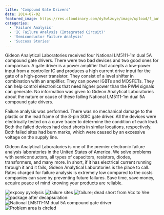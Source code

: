 ```yaml
---
title: 'Compound Gate Drivers'
date: 2014-07-02
featured_image: https://res.cloudinary.com/dy3wlzuye/image/upload/f_auto,c_scale,w_250/v1/G1/GideonLabs/expoxy-pyrolysis.jpg
categories:
  - 'Failure Analysis'
  - 'IC Failure Analysis (Integrated Circuit)'
  - 'Semiconductor Failure Analysis'
  - 'Success Stories'
---
```


Gideon Analytical Laboratories received four National LM5111-1m dual 5A compound gate drivers. There were two bad devices and two good ones for comparison. A gate driver is a power amplifier that accepts a low-power input from a controller IC and produces a high current drive input for the gate of a high-power transistor. They consist of a level shifter in combination with an amplifier. They can power IGBTs and MOSFETs. They can help control electronics that need higher power than the PWM signals can generate. No information was given to Gideon Analytical Laboratories about the nature or cause of these failing National LM5111-1m dual 5A compound gate drivers.

Failure analysis was performed. There was no mechanical damage to the plastic or the lead frame of the 8-pin SOIC gate driver. All the devices were electrically tested on a curve tracer to determine the condition of each lead. Both the failed devices had dead shorts in similar locations, respectively. Both failed sites had burn marks, which were caused by an excessive voltage on the supply line.

Gideon Analytical Laboratories is one of the premier electronic failure analysis laboratories in the United States of America. We solve problems with semiconductors, all types of capacitors, resistors, diodes, transformers, and many more. In short, if it has electrical current running through it and it fails, Gideon Analytical Laboratories is the place to call. Rates charged for failure analysis is extremely low compared to the costs companies can save by preventing future failures. Save time, save money, acquire peace of mind knowing your products are reliable.

![expoxy pyrolysis](https://res.cloudinary.com/dy3wlzuye/image/upload/f_auto,c_scale,w_300/GideonLabs/expoxy-pyrolysis.jpg 'expoxy pyrolysis')
![failure sites](https://res.cloudinary.com/dy3wlzuye/image/upload/f_auto,c_scale,w_300/GideonLabs/failure-sites.jpg 'failure sites')
![failure; dead short from Vcc to Vee](https://res.cloudinary.com/dy3wlzuye/image/upload/f_auto,c_scale,w_300/GideonLabs/failure-dead-short-from-Vcc-to-Vee.jpg 'failure; dead short from Vcc to Vee')
![package after decapsulation](https://res.cloudinary.com/dy3wlzuye/image/upload/f_auto,c_scale,w_300/GideonLabs/package-after-decapsulation.jpg 'package after decapsulation')
![National LM5111-1M dual 5A compound gate driver](https://res.cloudinary.com/dy3wlzuye/image/upload/f_auto,c_scale,w_300/GideonLabs/National-LM5111-1M-dual-5A-compound-gate-driver.jpg 'National LM5111-1M dual 5A compound gate driver')
![Problem area is circled](https://res.cloudinary.com/dy3wlzuye/image/upload/f_auto,c_scale,w_300/GideonLabs/Problem-area-is-circled.jpg 'Problem area is circled')
